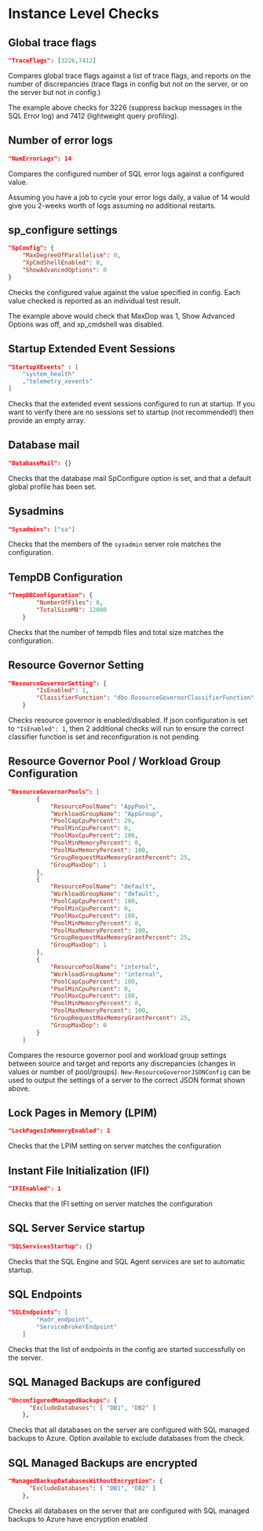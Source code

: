 # Instance Level Checks

## Global trace flags
```json
"TraceFlags": [3226,7412]
```

Compares global trace flags against a list of trace flags, and reports on the number of discrepancies (trace flags in config but not on the server, or on the server but not in config.)

The example above checks for 3226 (suppress backup messages in the SQL Error log) and 7412 (lightweight query profiling).

## Number of error logs
```json
"NumErrorLogs": 14
```

Compares the configured number of SQL error logs against a configured value.

Assuming you have a job to cycle your error logs daily, a value of 14 would give you 2-weeks worth of logs assuming no additional restarts.

## sp_configure settings
```json
"SpConfig": {
    "MaxDegreeOfParallelism": 0,
    "XpCmdShellEnabled": 0,
    "ShowAdvancedOptions": 0
}
```

Checks the configured value against the value specified in config.  Each value checked is reported as an individual test result.

The example above would check that MaxDop was 1, Show Advanced Options was off, and xp_cmdshell was disabled.

## Startup Extended Event Sessions
```json
"StartupXEvents" : [
    "system_health"
    ,"telemetry_xevents"
]
```

Checks that the extended event sessions configured to run at startup.  If you want to verify there are no sessions set to startup (not recommended!) then provide an empty array.

## Database mail
```json
"DatabaseMail": {}
```

Checks that the database mail SpConfigure option is set, and that a default global profile has been set.

## Sysadmins
```json
"Sysadmins": ["sa"]
```

Checks that the members of the `sysadmin` server role matches the configuration.

## TempDB Configuration
```json
"TempDBConfiguration": {
        "NumberOfFiles": 8,
        "TotalSizeMB": 12000
    }
```

Checks that the number of tempdb files and total size matches the configuration.

## Resource Governor Setting
```json
"ResourceGovernorSetting": {
        "IsEnabled": 1,
        "ClassifierFunction": "dbo.ResourceGovernorClassifierFunction"
    }
```

Checks resource governor is enabled/disabled. If json configuration is set to `"IsEnabled": 1`, then 2 additional checks will run to ensure the correct classifier function is set and reconfiguration is not pending.

## Resource Governor Pool / Workload Group Configuration
```json
"ResourceGovernorPools": [
        {
            "ResourcePoolName": "AppPool",
            "WorkloadGroupName": "AppGroup",
            "PoolCapCpuPercent": 20,
            "PoolMinCpuPercent": 0,
            "PoolMaxCpuPercent": 100,
            "PoolMinMemoryPercent": 0,
            "PoolMaxMemoryPercent": 100,
            "GroupRequestMaxMemoryGrantPercent": 25,
            "GroupMaxDop": 1
        },
        {
            "ResourcePoolName": "default",
            "WorkloadGroupName": "default",
            "PoolCapCpuPercent": 100,
            "PoolMinCpuPercent": 0,
            "PoolMaxCpuPercent": 100,
            "PoolMinMemoryPercent": 0,
            "PoolMaxMemoryPercent": 100,
            "GroupRequestMaxMemoryGrantPercent": 25,
            "GroupMaxDop": 1
        },
        {
            "ResourcePoolName": "internal",
            "WorkloadGroupName": "internal",
            "PoolCapCpuPercent": 100,
            "PoolMinCpuPercent": 0,
            "PoolMaxCpuPercent": 100,
            "PoolMinMemoryPercent": 0,
            "PoolMaxMemoryPercent": 100,
            "GroupRequestMaxMemoryGrantPercent": 25,
            "GroupMaxDop": 0
        }
    ]
```

Compares the resource governor pool and workload group settings between source and target and reports any discrepancies (changes in values or number of pool/groups). `New-ResourceGovernorJSONConfig` can be used to output the settings of a server to the correct JSON format shown above.

## Lock Pages in Memory (LPIM)
```json
"LockPagesInMemoryEnabled": 1
```

Checks that the LPIM setting on server matches the configuration

## Instant File Initialization (IFI)
```json
"IFIEnabled": 1
```

Checks that the IFI setting on server matches the configuration

## SQL Server Service startup
```json
"SQLServicesStartup": {}
```

Checks that the SQL Engine and SQL Agent services are set to automatic startup.

## SQL Endpoints
```json
"SQLEndpoints": [
        "Hadr_endpoint",
        "ServiceBrokerEndpoint"
    ]
```

Checks that the list of endpoints in the config are started successfully on the server.

## SQL Managed Backups are configured
```json
"UnconfiguredManagedBackups": {
      "ExcludeDatabases": [ "DB1", "DB2" ]
    },
```

Checks that all databases on the server are configured with SQL managed backups to Azure. Option available to exclude databases from the check.

## SQL Managed Backups are encrypted
```json
"ManagedBackupDatabasesWithoutEncryption": {
      "ExcludeDatabases": [ "DB1", "DB2" ]
    },
```

Checks all databases on the server that are configured with SQL managed backups to Azure have encryption enabled


